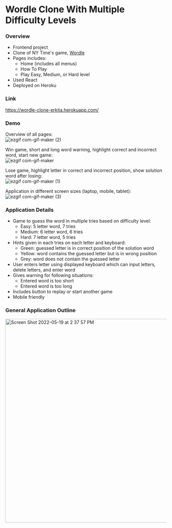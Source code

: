 # Wordle Clone With Multiple Difficulty Levels

### Overview
* Frontend project
* Clone of NY Time's game, <a href="https://www.nytimes.com/games/wordle/index.html" target="_blank">Wordle</a> 
* Pages includes:
  * Home (includes all menus)
  * How To Play
  * Play Easy, Medium, or Hard level 
* Used React
* Deployed on Heroku

### Link
https://wordle-clone-erkita.herokuapp.com/

### Demo
Overview of all pages:<br />
![ezgif com-gif-maker (2)](https://user-images.githubusercontent.com/82434097/169413035-0e0b7b1f-270d-4bb3-a42a-47922306e6fc.gif)

Win game, short and long word warning, highlight correct and incorrect word, start new game: <br />
![ezgif com-gif-maker](https://user-images.githubusercontent.com/82434097/169412684-87d9e6b9-ddac-4ca6-b52b-ad177ab50e75.gif)

Lose game, highlight letter in correct and incorrect position, show solution word after losing: <br />
![ezgif com-gif-maker (1)](https://user-images.githubusercontent.com/82434097/169412840-734eae6e-ff77-4641-ba58-8f1a471970a5.gif)

Application in different screen sizes (laptop, mobile, tablet):<br />
![ezgif com-gif-maker (3)](https://user-images.githubusercontent.com/82434097/169413196-729f3a97-490d-4cb5-92d2-4c145a69be9e.gif)

### Application Details
* Game to guess the word in multiple tries based on difficulty level:
  * Easy: 5 letter word, 7 tries
  * Medium: 6 letter word, 6 tries
  * Hard: 7 letter word, 5 tries
* Hints given in each tries on each letter and keyboard:
  * Green: guessed letter is in correct position of the solution word
  * Yellow: word contains the guessed letter but is in wrong position
  * Grey: word does not contain the guessed letter
* User enters letter using displayed keyboard which can input letters, delete letters, and enter word
* Gives warning for following situations:
  * Entered word is too short
  * Entered word is too long
* Includes button to replay or start another game
* Mobile friendly

### General Application Outline
<img width="637" alt="Screen Shot 2022-05-19 at 2 37 57 PM" src="https://user-images.githubusercontent.com/82434097/169408850-b034291b-cd21-4620-aa1a-df3ad4a469b3.png">
